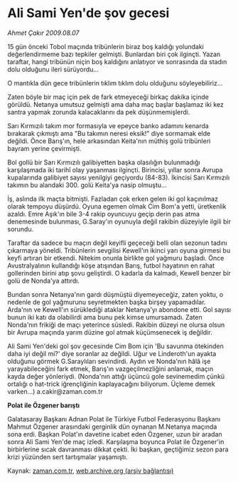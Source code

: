 # Ali Sami Yen'de  şov gecesi

*Ahmet Çakır 2009.08.07*

<tr><td class="metin" colspan="2" style="padding-top: 20px; padding-left: 5px; padding-right: 10px;">15 gün önceki Tobol maçında tribünlerin biraz boş kaldığı yolundaki değerlendirmeme bazı tepkiler gelmişti. Bunlardan biri çok ilginçti. Yazan taraftar, hangi tribünün niçin boş kaldığını anlatıyor ve sonrasında da stadın dolu olduğunu ileri sürüyordu...</td></tr><tr><td class="metin" colspan="2" style="padding-top: 20px; padding-left: 5px; padding-right: 10px;"><p>O mantıkla dün gece tribünlerin tıklım tıklım dolu olduğunu söyleyebiliriz...
<p> Zaten böyle bir maç için pek de fark etmeyeceği birkaç dakika içinde görüldü. Netanya umutsuz gelmişti ama daha maç başlar başlamaz iki kez santra yapmak zorunda kalacaklarını da pek düşünmemişlerdi.
<p> Sarı Kırmızılı takım mor formasıyla ve epeyce banko adamını kenarda bırakarak çıkmıştı ama "Bu takımın neresi eksik!" diye sormamak elde değildi. Önce Barış'ın, hele arkasından Keita'nın müthiş golü tribünleri bayram yerine çevirmişti.
<p> Bol gollü bir Sarı Kırmızılı galibiyetten başka olasılığın bulunmadığı karşılaşmada iki tarihî olay yaşanması ilginçti. Birincisi, yıllar sonra Avrupa kupalarında galibiyet sayısı yenilgiyi geçiyordu (84-83). İkincisi Sarı Kırmızılı takımın bu alandaki 300. golü Keita'ya nasip olmuştu...
<p> İş, aslında ilk maçta bitmişti. Fazladan çok erken gelen iki gol kaçınılmaz olarak tempoyu düşürdü. Oyuna egemen olmak Cim Bom'a yetti, üretkenlik azaldı. Emre Aşık'ın bile 3-4 rakip oyuncuyu geçip derin pas atma denemesinde bulunması, G.Saray'ın oyunuyla değil rakibin düzeyiyle ilgili bir sorundu.
<p> Taraftar da sadece bu maçın değil keyifli geçeceği belli olan sezonun tadını çıkarmaya yöneldi. Tribünlerin sevgilisi Kewell'ın ikinci yarı oyuna girmesi bu keyfi artıran bir etkendi. Nitekim onunla birlikte gol yağmuru başladı. Önce Avustralyalının kullandığı köşe atışından Barış, futbol hayatının en rahat gollerinden birini atıp şovu geliştirdi. O kadarla da kalmadı, Kewell benzer bir golü de Nonda'ya attırdı.
<p> Bundan sonra Netanya'nın gardı düşmüştü diyemeyeceğiz, zaten yoktu, o nedenle de gol yağmurunu seyretmekten başka birşey yapamadılar. Arda'nın ve Kewell'ın sürüklediği ataklar Netanya'yı abondone etti. Gol sayısı bunun iki katı da olabilirdi ama bunu pek kimse umursamadı. Zaten Nonda'nın frikiği de maçı yeterince süsledi. Rakibin düzeyi ne olursa olsun bir Avrupa maçında yarım düzine gol atmak küçümsenecek iş değildir.
<p> Ali Sami Yen'deki gol şov gecesinde Cim Bom için 'Bu savunma ötekinden daha iyi değil mi?' diye soranlar az değildi. Uğur ve Linderoth'un ayakta olduğunu görmek G.Saraylıları sevindirdi. Aydın ve Nonda'nın hâlâ işe yarayabileceğini fark etmek, Barış'ın vazgeçilmezliğini anlamak, maçın kayda değer yönleriydi. (Nonda'nın attığı üçüncü gole sevinemedim çünkü ortalığı o hat-trick iğrençliğinin kaplayacağını biliyorum. Üçleme demek varken...) a.cakir@zaman.com.tr
<p><b>Polat ile Özgener barıştı</b>
<p>Galatasaray Başkanı Adnan Polat ile Türkiye Futbol Federasyonu Başkanı Mahmut Özgener arasındaki gerginlik dün oynanan M.Netanya maçında sona erdi. Başkan Polat'ın davetine icabet eden Özgener, uzun bir aradan sonra Ali Sami Yen'de maç izledi. Karşılaşma boyunca Polat ile Özgener'in birbirlerine sıcak davranması dikkat çekti. İki başkan, geçtiğimiz sezon para krizi yüzünden sert tartışmalar yaşamıştı.<br/></p></p></p></p></p></p></p></p></p></p></td></tr>

Kaynak: [zaman.com.tr](http://zaman.com.tr/yazar.do?yazino=877902), [web.archive.org (arşiv bağlantısı)](http://web.archive.org/web/20090817224607/http://www.zaman.com.tr:80/yazar.do?yazino=877902)
